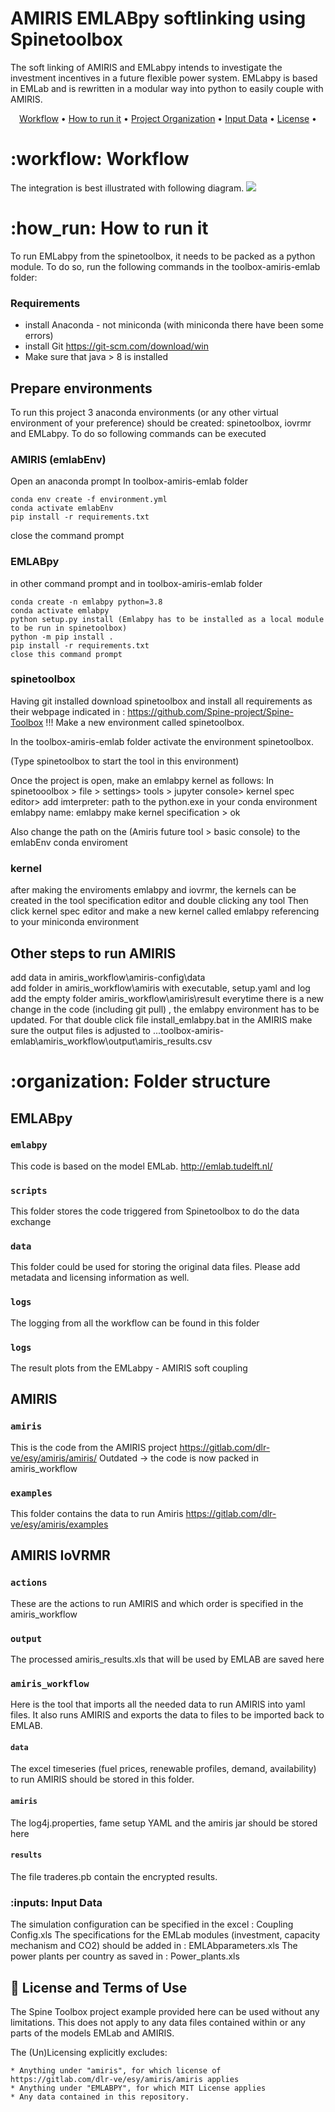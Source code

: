 # AMIRIS EMLABpy softlinking using Spinetoolbox

The soft linking of AMIRIS and EMLabpy intends to investigate the investment incentives in a future flexible power
system. EMLabpy is based in EMLab and is rewritten in a modular way into python to easily couple with AMIRIS.

<p align="center">
  <a href="#workflow">Workflow</a> •
  <a href="#how_run">How to run it</a> •
  <a href="organization">Project Organization</a> •
  <a href="inputs">Input Data</a> •
  <a href="#page_with_curl-license">License</a> •
</p>

# :workflow: Workflow

The integration is best illustrated with following diagram.
![](data/workflow.jpg)
# :how_run: How to run it
To run EMLabpy from the spinetoolbox, it needs to be packed as a python module. 
To do so, run the following commands in the toolbox-amiris-emlab folder:

### Requirements
- install Anaconda - not miniconda (with miniconda there have been some errors)
- install Git https://git-scm.com/download/win
- Make sure that java > 8 is installed

## Prepare environments
To run this project 3 anaconda environments (or any other virtual environment of your preference) should be created:
spinetoolbox, iovrmr and EMLabpy. To do so following commands can be executed

### AMIRIS (emlabEnv)
Open an anaconda prompt
In toolbox-amiris-emlab folder
```
conda env create -f environment.yml
conda activate emlabEnv
pip install -r requirements.txt

``` 
close the command prompt
### EMLABpy
in other command prompt and in toolbox-amiris-emlab folder
```
conda create -n emlabpy python=3.8
conda activate emlabpy
python setup.py install (Emlabpy has to be installed as a local module to be run in spinetoolbox)  
python -m pip install . 
pip install -r requirements.txt
close this command prompt
```
### spinetoolbox
Having git installed
download spinetoolbox and install all requirements as their webpage indicated in :
https://github.com/Spine-project/Spine-Toolbox
!!! Make a new environment called spinetoolbox. 

In the toolbox-amiris-emlab folder activate  the environment spinetoolbox. 

(Type spinetoolbox to start the tool in this environment)

Once the project is open, make an emlabpy kernel as follows:
In spinetooolbox > file > settings> tools > jupyter console> kernel spec editor>
add
imterpreter: path to the python.exe in your conda environment emlabpy
name: emlabpy
make kernel specification > ok

Also change the path on the (Amiris future tool > basic console) to the emlabEnv conda enviroment


###  kernel
after making the enviroments emlabpy and iovrmr, the kernels can be created in the tool specification editor and double clicking any tool
Then click kernel spec editor and make a new kernel called emlabpy referencing to your miniconda environment


## Other steps to run AMIRIS
add data in amiris_workflow\amiris-config\data\
add folder in amiris_workflow\amiris with executable, setup.yaml and log
add the empty folder amiris_workflow\amiris\result
everytime there is a new change in the code (including git pull) , the emlabpy environment has to be updated. For that double click file install_emlabpy.bat
in the AMIRIS make sure the output files is adjusted to ...toolbox-amiris-emlab\amiris_workflow\output\amiris_results.csv

# :organization: Folder structure

## EMLABpy

### `emlabpy`

This code is based on the model EMLab. http://emlab.tudelft.nl/

### `scripts`

This folder stores the code triggered from Spinetoolbox to do the data exchange

### `data`

This folder could be used for storing the original data files. Please add metadata and licensing information as well.

### `logs`

The logging from all the workflow can be found in this folder

### `logs`

The result plots from the EMLabpy - AMIRIS soft coupling

## AMIRIS

### `amiris`

This is the code from the AMIRIS project https://gitlab.com/dlr-ve/esy/amiris/amiris/
Outdated -> the code is now packed in amiris_workflow

### `examples`

This folder contains the data to run Amiris https://gitlab.com/dlr-ve/esy/amiris/examples

## AMIRIS IoVRMR
### `actions`

These are the actions to run AMIRIS and which order is specified in the amiris_workflow
### `output`

The processed amiris_results.xls that will be used by EMLAB are saved here

### `amiris_workflow`

Here is the tool that imports all the needed data to run AMIRIS into yaml files. It also runs AMIRIS and exports the
data to files to be imported back to EMLAB.

#### `data`

The excel timeseries (fuel prices, renewable profiles, demand, availability) to run AMIRIS should be stored in this
folder.

#### `amiris`

The log4j.properties, fame setup YAML and the amiris jar should be stored here

#### `results`

The file traderes.pb contain the encrypted results. 


### :inputs:  Input Data
The simulation configuration can be specified in the excel : Coupling Config.xls
The specifications for the EMLab modules (investment, capacity mechanism and CO2) should be added in : EMLAbparameters.xls 
The power plants per country as saved in : Power_plants.xls

## :page_with_curl: License and Terms of Use

The Spine Toolbox project example provided here can be used without any limitations. This does not apply to any data
files contained within or any parts of the models EMLab and AMIRIS.

The (Un)Licensing explicitly excludes:

    * Anything under "amiris", for which license of https://gitlab.com/dlr-ve/esy/amiris/amiris applies
    * Anything under "EMLABPY", for which MIT License applies
    * Any data contained in this repository.
